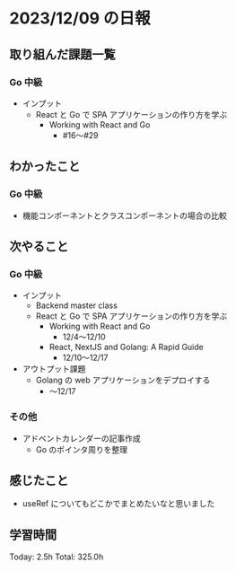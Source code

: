 # 2023/12/09 の日報

## 取り組んだ課題一覧

### Go 中級

- インプット
  - React と Go で SPA アプリケーションの作り方を学ぶ
    - Working with React and Go
      - #16〜#29

## わかったこと

### Go 中級

- 機能コンポーネントとクラスコンポーネントの場合の比較

## 次やること

### Go 中級

- インプット
  - Backend master class
  - React と Go で SPA アプリケーションの作り方を学ぶ
    - Working with React and Go
      - 12/4〜12/10
    - React, NextJS and Golang: A Rapid Guide
      - 12/10〜12/17
- アウトプット課題
  - Golang の web アプリケーションをデプロイする
    - 〜12/17

### その他

- アドベントカレンダーの記事作成
  - Go のポインタ周りを整理

## 感じたこと

- useRef についてもどこかでまとめたいなと思いました

## 学習時間

Today: 2.5h
Total: 325.0h
